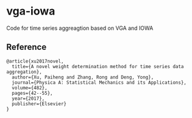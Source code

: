 # vga-iowa
Code for time series aggreagtion based on VGA and IOWA
## Reference
```
@article{xu2017novel,
  title={A novel weight determination method for time series data aggregation},
  author={Xu, Paiheng and Zhang, Rong and Deng, Yong},
  journal={Physica A: Statistical Mechanics and its Applications},
  volume={482},
  pages={42--55},
  year={2017},
  publisher={Elsevier}
}
```
